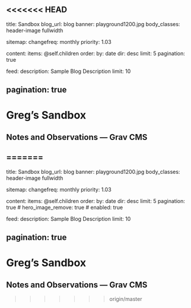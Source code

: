 <<<<<<< HEAD
---
title: Sandbox
blog_url: blog
banner: playground1200.jpg
body_classes: header-image fullwidth

sitemap:
    changefreq: monthly
    priority: 1.03

content:
    items: @self.children
    order:
        by: date
        dir: desc
    limit: 5
    pagination: true

feed:
    description: Sample Blog Description
    limit: 10

pagination: true
---

# Greg&rsquo;s Sandbox
## Notes and Observations &mdash; Grav CMS
=======
---
title: Sandbox
blog_url: blog
banner: playground1200.jpg
body_classes: header-image fullwidth

sitemap:
    changefreq: monthly
    priority: 1.03

content:
    items: @self.children
    order:
        by: date
        dir: desc
    limit: 5
    pagination: true
    # hero_image_remove: true
      # enabled: true

feed:
    description: Sample Blog Description
    limit: 10

pagination: true
---

# Greg&rsquo;s Sandbox
## Notes and Observations &mdash; Grav CMS
>>>>>>> origin/master

